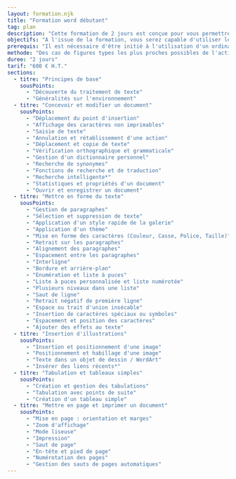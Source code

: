 ```yaml
---
layout: formation.njk
title: "Formation word débutant"
tag: plan
description: "Cette formation de 2 jours est conçue pour vous permettre de maîtriser les fonctionnalités essentielles de Microsoft Word."
objectifs: "A l'issue de la formation, vous serez capable d'utiliser les fonctionnalités de bases d'Excel"
prerequis: "Il est nécessaire d'être initié à l'utilisation d'un ordinateur et de pratiquer régulièrement l'environnement Windows."
methode: "Des cas de figures types les plus proches possibles de l'activité des stagiaires."
duree: "2 jours"
tarif: "600 € H.T."
sections:
  - titre: "Principes de base"
    sousPoints:
      - "Découverte du traitement de texte"
      - "Généralités sur l'environnement"
  - titre: "Concevoir et modifier un document"
    sousPoints:
      - "Déplacement du point d'insertion"
      - "Affichage des caractères non imprimables"
      - "Saisie de texte"
      - "Annulation et rétablissement d'une action"
      - "Déplacement et copie de texte"
      - "Vérification orthographique et grammaticale"
      - "Gestion d'un dictionnaire personnel"
      - "Recherche de synonymes"
      - "Fonctions de recherche et de traduction"
      - "Recherche intelligente*"
      - "Statistiques et propriétés d'un document"
      - "Ouvrir et enregistrer un document"
  - titre: "Mettre en forme du texte"
    sousPoints:
      - "Gestion de paragraphes"
      - "Sélection et suppression de texte"
      - "Application d'un style rapide de la galerie"
      - "Application d'un thème"
      - "Mise en forme des caractères (Couleur, Casse, Police, Taille)"
      - "Retrait sur les paragraphes"
      - "Alignement des paragraphes"
      - "Espacement entre les paragraphes"
      - "Interligne"
      - "Bordure et arrière-plan"
      - "Enumération et liste à puces"
      - "Liste à puces personnalisée et liste numérotée"
      - "Plusieurs niveaux dans une liste"
      - "Saut de ligne"
      - "Retrait négatif de première ligne"
      - "Espace ou trait d'union insécable"
      - "Insertion de caractères spéciaux ou symboles"
      - "Espacement et position des caractères"
      - "Ajouter des effets au texte"
  - titre: "Insertion d'illustrations"
    sousPoints:
      - "Insertion et positionnement d'une image"
      - "Positionnement et habillage d'une image"
      - "Texte dans un objet de dessin / WordArt"
      - "Insérer des liens récents*"
  - titre: "Tabulation et tableaux simples"
    sousPoints:
      - "Création et gestion des tabulations"
      - "Tabulation avec points de suite"
      - "Création d'un tableau simple"
  - titre: "Mettre en page et imprimer un document"
    sousPoints:
      - "Mise en page : orientation et marges"
      - "Zoom d'affichage"
      - "Mode liseuse"
      - "Impression"
      - "Saut de page"
      - "En-tête et pied de page"
      - "Numérotation des pages"
      - "Gestion des sauts de pages automatiques"
---
```

